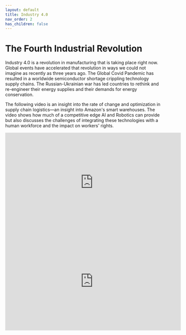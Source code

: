 ```yaml
---
layout: default
title: Industry 4.0
nav_order: 2
has_children: false
---
```


# The Fourth Industrial Revolution

Industry 4.0 is a revolution in manufacturing that is taking place right now.
Global events have accelerated that revolution in ways we could not imagine as recently as three years ago. The Global Covid Pandemic has resulted in a worldwide semiconductor shortage crippling technology supply chains. The Russian-Ukrainian war has led countries to rethink and re-engineer their energy supplies and their demands for energy conservation.

The following video is an insight into the rate of change and optimization in supply chain logistics—an insight into Amazon's smart warehouses. The video shows how much of a competitive edge AI and Robotics can provide but also discusses the challenges of integrating these technologies with a human workforce and the impact on workers' rights.

<iframe width="560" height="315" src="https://www.youtube.com/embed/IMPbKVb8y8s" title="YouTube video player" frameborder="0" allow="accelerometer; autoplay; clipboard-write; encrypted-media; gyroscope; picture-in-picture" allowfullscreen></iframe>

<iframe width="560" height="315" src="https://www.youtube.com/embed/Dye9EeeKaE0" title="YouTube video player" frameborder="0" allow="accelerometer; autoplay; clipboard-write; encrypted-media; gyroscope; picture-in-picture" allowfullscreen></iframe>
